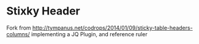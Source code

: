 Stixky Header
==============

Fork from http://tympanus.net/codrops/2014/01/09/sticky-table-headers-columns/
implementing a JQ Plugin, and reference ruler
